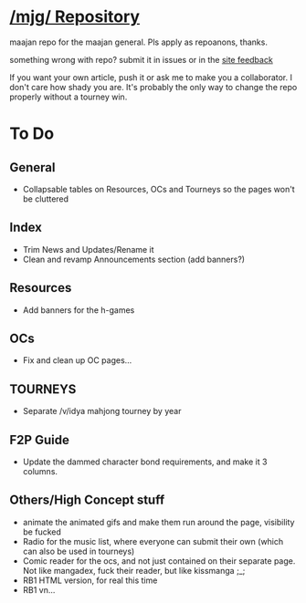 # [/mjg/ Repository](https://repo.riichi.moe)

maajan repo for the maajan general. Pls apply as repoanons, thanks.

something wrong with repo? submit it in issues or in the [site feedback](https://repo.riichi.moe/feedback.html)

If you want your own article, push it or ask me to make you a collaborator. I don't care how shady you are. It's probably the only way to change the repo properly without a tourney win.


# To Do

## General
- Collapsable tables on Resources, OCs and Tourneys so the pages won't be cluttered

## Index
- Trim News and Updates/Rename it
- Clean and revamp Announcements section (add banners?) 

## Resources
- Add banners for the h-games

## OCs
- Fix and clean up OC pages...

## TOURNEYS
- Separate /v/idya mahjong tourney by year

## F2P Guide
- Update the dammed character bond requirements, and make it 3 columns.

## Others/High Concept stuff
- animate the animated gifs and make them run around the page, visibility be fucked
- Radio for the music list, where everyone can submit their own (which can also be used in tourneys)
- Comic reader for the ocs, and not just contained on their separate page. Not like mangadex, fuck their reader, but like kissmanga ;_;
- RB1 HTML version, for real this time
- RB1 vn...